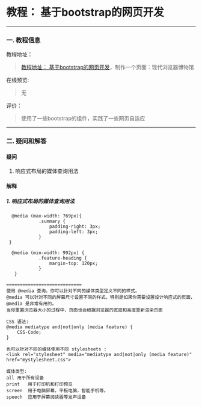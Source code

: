 # 教程： 基于bootstrap的网页开发

---
### 一. 教程信息

教程地址：
>[教程地址： 基于bootstrap的网页开发](http://www.imooc.com/learn/182)，制作一个页面：现代浏览器博物馆

在线预览:
>无

评价：
>使用了一些bootstrap的组件，实践了一些网页自适应

---
### 二. 疑问和解答

#### 疑问
1. 响应式布局的媒体查询用法


#### 解释

#####  1. 响应式布局的媒体查询用法
```
  @media (max-width: 769px){
            .summary {
                padding-right: 3px;
                padding-left: 3px;
            }
 }
 
  @media (min-width: 992px) {
            .feature-heading {
                margin-top: 120px;
            }
   }
   
============================
使用 @media 查询，你可以针对不同的媒体类型定义不同的样式。
@media 可以针对不同的屏幕尺寸设置不同的样式，特别是如果你需要设置设计响应式的页面，@media 是非常有用的。
当你重置浏览器大小的过程中，页面也会根据浏览器的宽度和高度重新渲染页面

CSS 语法:
@media mediatype and|not|only (media feature) {
    CSS-Code;
}

也可以针对不同的媒体使用不同 stylesheets :
<link rel="stylesheet" media="mediatype and|not|only (media feature)" href="mystylesheet.css">

媒体类型:
all	用于所有设备
print	用于打印机和打印预览
screen	用于电脑屏幕，平板电脑，智能手机等。
speech	应用于屏幕阅读器等发声设备
```
